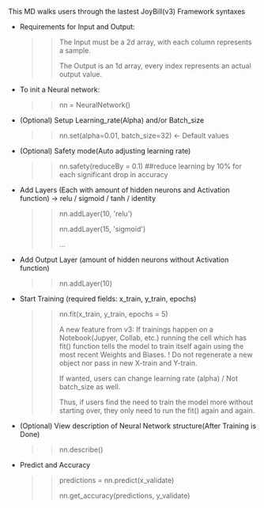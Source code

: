 This MD walks users through the lastest JoyBill(v3) Framework syntaxes
* Requirements for Input and Output:
  >> The Input must be a 2d array, with each column represents a sample.
  >> 
  >> The Output is an 1d array, every index represents an actual output value.
* To init a Neural network:
  >> nn = NeuralNetwork()
* (Optional) Setup Learning_rate(Alpha) and/or Batch_size
  >> nn.set(alpha=0.01, batch_size=32) <- Default values
* (Optional) Safety mode(Auto adjusting learning rate)
  >> nn.safety(reduceBy = 0.1) ##reduce learning by 10% for each significant drop in accuracy
* Add Layers (Each with amount of hidden neurons and Activation function)
  -> relu / sigmoid / tanh / identity
  >> nn.addLayer(10, 'relu')
  >> 
  >> nn.addLayer(15, 'sigmoid')
  >> 
  >> ...
* Add Output Layer (amount of hidden neurons without Activation function)
  >> nn.addLayer(10)
* Start Training (required fields: x_train, y_train, epochs)
  >> nn.fit(x_train, y_train, epochs = 5)
  >> 
  >> A new feature from v3: If trainings happen on a Notebook(Jupyer, Collab, etc.) running the cell which has fit() function tells the model to train itself again using the most recent Weights and Biases. ! Do not regenerate a new object nor pass in new X-train and Y-train.
  >>
  >> If wanted, users can change learning rate (alpha) / Not batch_size as well.
  >> 
  >> Thus, if users find the need to train the model more without starting over, they only need to run the fit() again and again.
* (Optional) View description of Neural Network structure(After Training is Done)
  >> nn.describe()
* Predict and Accuracy
  >> predictions = nn.predict(x_validate)
  >> 
  >> nn.get_accuracy(predictions, y_validate)
